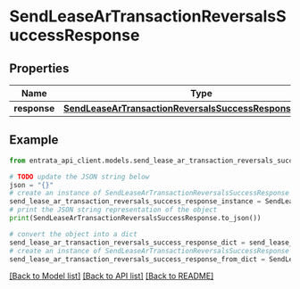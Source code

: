 # SendLeaseArTransactionReversalsSuccessResponse


## Properties

Name | Type | Description | Notes
------------ | ------------- | ------------- | -------------
**response** | [**SendLeaseArTransactionReversalsSuccessResponseResponse**](SendLeaseArTransactionReversalsSuccessResponseResponse.md) |  | 

## Example

```python
from entrata_api_client.models.send_lease_ar_transaction_reversals_success_response import SendLeaseArTransactionReversalsSuccessResponse

# TODO update the JSON string below
json = "{}"
# create an instance of SendLeaseArTransactionReversalsSuccessResponse from a JSON string
send_lease_ar_transaction_reversals_success_response_instance = SendLeaseArTransactionReversalsSuccessResponse.from_json(json)
# print the JSON string representation of the object
print(SendLeaseArTransactionReversalsSuccessResponse.to_json())

# convert the object into a dict
send_lease_ar_transaction_reversals_success_response_dict = send_lease_ar_transaction_reversals_success_response_instance.to_dict()
# create an instance of SendLeaseArTransactionReversalsSuccessResponse from a dict
send_lease_ar_transaction_reversals_success_response_from_dict = SendLeaseArTransactionReversalsSuccessResponse.from_dict(send_lease_ar_transaction_reversals_success_response_dict)
```
[[Back to Model list]](../README.md#documentation-for-models) [[Back to API list]](../README.md#documentation-for-api-endpoints) [[Back to README]](../README.md)


